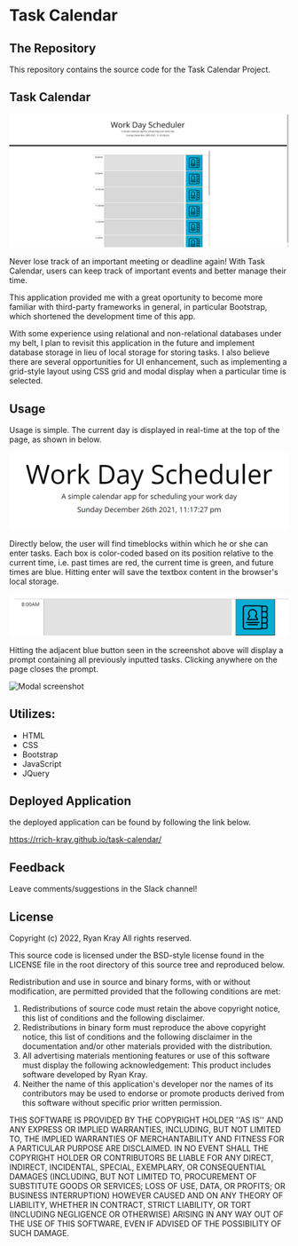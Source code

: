 # Task Calendar

## The Repository

This repository contains the source code for the Task Calendar Project.

## Task Calendar

![Task Calendar Screenshot](./assets/images/screen1.png)

Never lose track of an important meeting or deadline again! With Task Calendar, users can keep track of important events and better manage their time.

This application provided me with a great oportunity to become more familiar with third-party frameworks in general, in particular Bootstrap, which shortened the development time of this app.

With some experience using relational and non-relational databases under my belt, I plan to revisit this application in the future and implement database storage in lieu of local storage for storing tasks. I also believe there are several opportunities for UI enhancement, such as implementing a grid-style layout using CSS grid and modal display when a particular time is selected.

## Usage

Usage is simple. The current day is displayed in real-time at the top of the page, as shown in below.

![Moment.js Date Screenshot](./assets/images/screen2.png)

Directly below, the user will find timeblocks within which he or she can enter tasks. Each box is color-coded based on its position relative to the current time, i.e. past times are red, the current time is green, and future times are blue. Hitting enter will save the textbox content in the browser's local storage.

![Time Block Screenshot](./assets/images/screen3.png)

Hitting the adjacent blue button seen in the screenshot above will display a prompt containing all previously inputted tasks. Clicking anywhere on the page closes the prompt.

![Modal screenshot](./assets/images/screen4.png)

## Utilizes:

- HTML
- CSS
- Bootstrap
- JavaScript
- JQuery

## Deployed Application

the deployed application can be found by following the link below.

https://rrich-kray.github.io/task-calendar/

## Feedback

Leave comments/suggestions in the Slack channel!

## License

Copyright (c) 2022, Ryan Kray
All rights reserved.

This source code is licensed under the BSD-style license found in the LICENSE file in the root directory of this source tree and reproduced below.

Redistribution and use in source and binary forms, with or without modification, are permitted provided that the following conditions are met:

1. Redistributions of source code must retain the above copyright notice, this list of conditions and the following disclaimer.
2. Redistributions in binary form must reproduce the above copyright notice, this list of conditions and the following disclaimer in the documentation and/or other materials provided with the distribution.
3. All advertising materials mentioning features or use of this software must display the following acknowledgement: This product includes software developed by Ryan Kray.
4. Neither the name of this application's developer nor the names of its contributors may be used to endorse or promote products derived from this software without specific prior written permission.

THIS SOFTWARE IS PROVIDED BY THE COPYRIGHT HOLDER ''AS IS'' AND ANY EXPRESS OR IMPLIED WARRANTIES, INCLUDING, BUT NOT LIMITED TO, THE IMPLIED WARRANTIES OF MERCHANTABILITY AND FITNESS FOR A PARTICULAR PURPOSE ARE DISCLAIMED. IN NO EVENT SHALL THE COPYRIGHT HOLDER OR CONTRIBUTORS BE LIABLE FOR ANY DIRECT, INDIRECT, INCIDENTAL, SPECIAL, EXEMPLARY, OR CONSEQUENTIAL DAMAGES (INCLUDING, BUT NOT LIMITED TO, PROCUREMENT OF SUBSTITUTE GOODS OR SERVICES; LOSS OF USE, DATA, OR PROFITS; OR BUSINESS INTERRUPTION) HOWEVER CAUSED AND ON ANY THEORY OF LIABILITY, WHETHER IN CONTRACT, STRICT LIABILITY, OR TORT (INCLUDING NEGLIGENCE OR OTHERWISE) ARISING IN ANY WAY OUT OF THE USE OF THIS SOFTWARE, EVEN IF ADVISED OF THE POSSIBILITY OF SUCH DAMAGE.
